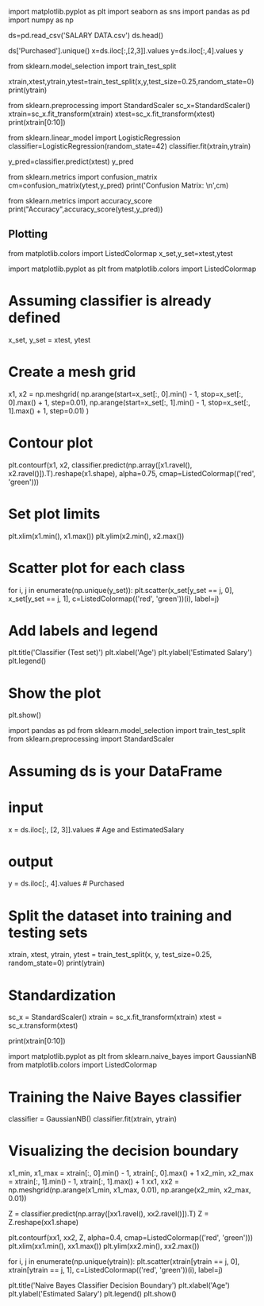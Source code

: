 import matplotlib.pyplot as plt
import seaborn as sns
import pandas as pd
import numpy as np

ds=pd.read_csv('SALARY DATA.csv')
ds.head()

ds['Purchased'].unique()
x=ds.iloc[:,[2,3]].values
y=ds.iloc[:,4].values
y


from sklearn.model_selection import train_test_split

xtrain,xtest,ytrain,ytest=train_test_split(x,y,test_size=0.25,random_state=0)
print(ytrain)

from sklearn.preprocessing import StandardScaler
sc_x=StandardScaler()
xtrain=sc_x.fit_transform(xtrain)
xtest=sc_x.fit_transform(xtest)
print(xtrain[0:10])

from sklearn.linear_model import LogisticRegression
classifier=LogisticRegression(random_state=42)
classifier.fit(xtrain,ytrain)


y_pred=classifier.predict(xtest)
y_pred



from sklearn.metrics import confusion_matrix
cm=confusion_matrix(ytest,y_pred)
print('Confusion Matrix: \n',cm)

from sklearn.metrics import accuracy_score
print("Accuracy",accuracy_score(ytest,y_pred))

## Plotting

from matplotlib.colors import ListedColormap
x_set,y_set=xtest,ytest

import matplotlib.pyplot as plt
from matplotlib.colors import ListedColormap

# Assuming classifier is already defined

x_set, y_set = xtest, ytest

# Create a mesh grid
x1, x2 = np.meshgrid(
    np.arange(start=x_set[:, 0].min() - 1, stop=x_set[:, 0].max() + 1, step=0.01),
    np.arange(start=x_set[:, 1].min() - 1, stop=x_set[:, 1].max() + 1, step=0.01)
)

# Contour plot
plt.contourf(x1, x2, classifier.predict(np.array([x1.ravel(), x2.ravel()]).T).reshape(x1.shape), alpha=0.75, cmap=ListedColormap(('red', 'green')))

# Set plot limits
plt.xlim(x1.min(), x1.max())
plt.ylim(x2.min(), x2.max())

# Scatter plot for each class
for i, j in enumerate(np.unique(y_set)):
    plt.scatter(x_set[y_set == j, 0], x_set[y_set == j, 1], c=ListedColormap(('red', 'green'))(i), label=j)

# Add labels and legend
plt.title('Classifier (Test set)')
plt.xlabel('Age')
plt.ylabel('Estimated Salary')
plt.legend()

# Show the plot
plt.show()




import pandas as pd
from sklearn.model_selection import train_test_split
from sklearn.preprocessing import StandardScaler

# Assuming ds is your DataFrame
# input
x = ds.iloc[:, [2, 3]].values  # Age and EstimatedSalary
# output
y = ds.iloc[:, 4].values  # Purchased

# Split the dataset into training and testing sets
xtrain, xtest, ytrain, ytest = train_test_split(x, y, test_size=0.25, random_state=0)
print(ytrain)

# Standardization
sc_x = StandardScaler()
xtrain = sc_x.fit_transform(xtrain)
xtest = sc_x.transform(xtest)

print(xtrain[0:10])


import matplotlib.pyplot as plt
from sklearn.naive_bayes import GaussianNB
from matplotlib.colors import ListedColormap

# Training the Naive Bayes classifier
classifier = GaussianNB()
classifier.fit(xtrain, ytrain)

# Visualizing the decision boundary
x1_min, x1_max = xtrain[:, 0].min() - 1, xtrain[:, 0].max() + 1
x2_min, x2_max = xtrain[:, 1].min() - 1, xtrain[:, 1].max() + 1
xx1, xx2 = np.meshgrid(np.arange(x1_min, x1_max, 0.01),
                       np.arange(x2_min, x2_max, 0.01))

Z = classifier.predict(np.array([xx1.ravel(), xx2.ravel()]).T)
Z = Z.reshape(xx1.shape)

plt.contourf(xx1, xx2, Z, alpha=0.4, cmap=ListedColormap(('red', 'green')))
plt.xlim(xx1.min(), xx1.max())
plt.ylim(xx2.min(), xx2.max())

for i, j in enumerate(np.unique(ytrain)):
    plt.scatter(xtrain[ytrain == j, 0], xtrain[ytrain == j, 1],
                c=ListedColormap(('red', 'green'))(i), label=j)

plt.title('Naive Bayes Classifier Decision Boundary')
plt.xlabel('Age')
plt.ylabel('Estimated Salary')
plt.legend()
plt.show()